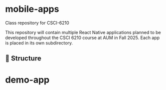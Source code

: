 # mobile-apps
Class repository for CSCI-6210

This repository will contain multiple React Native applications planned to be developed throughout the CSCI 6210 course at AUM in Fall 2025. Each app is placed in its own subdirectory. 

## 📁 Structure
# demo-app

